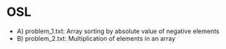 # OSL
<ul>
  <li>A)	problem_1.txt: Array sorting by absolute value of negative elements </li>
  <li>B)	problem_2.txt: Multiplication of elements in an array  </li>
</ul>
